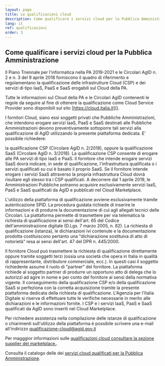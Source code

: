 ```yaml
---
layout: page
title: Le qualificazioni cloud
description: Come qualificare i servizi cloud per la Pubblica Amministrazione e consultare il il catalogo dei servizi qualificati.
lang: it
ref: qualificazioni
order: 3
---
```


## Come qualificare i servizi cloud per la Pubblica Amministrazione


Il Piano Triennale per l'informatica nella PA 2019-2021 e le Circolari AgID n.
2 e n. 3 del 9 aprile 2018 forniscono il quadro di riferimento e regolamentano
la qualificazione delle infrastrutture Cloud (CSP) e dei servizi di tipo IaaS,
PaaS e SaaS erogabili sul Cloud della PA.

Tutte le informazioni sul Cloud della PA e le Circolari AgID contenenti le
regole da seguire al fine di ottenere la qualificazione come Cloud Service
Provider sono disponibili sul sito [https://cloud.italia.it]().

I fornitori Cloud, siano essi soggetti privati che Pubbliche Amministrazioni,
che intendono erogare servizi IaaS, PaaS e SaaS destinati alle Pubbliche
Amministrazioni devono preventivamente sottoporre tali servizi alla
qualificazione di AgID utilizzando la presente piattaforma dedicata. E'
possibile richiedere:

la qualificazione CSP (Circolare AgID n. 2/2018),
oppure la qualificazione SaaS (Circolare AgID n. 3/2018).
La qualificazione CSP consente di erogare alle PA servizi di tipo IaaS e PaaS.
Il fornitore che intende erogare servizi SaaS dovrà indicare, in sede di
qualificazione, l'infrastruttura qualificata o i servizi qualificati su cui è
basato il proprio SaaS. Se il fornitore intende erogare i servizi SaaS
attraverso la propria infrastruttura Cloud dovrà risultare egli stesso tra i
CSP qualificati. A decorrere dal 1 aprile 2019, le Amministrazioni Pubbliche
potranno acquisire esclusivamente servizi IaaS, PaaS e SaaS qualificati da AgID
e pubblicati nel Cloud Marketplace.

L'utilizzo della piattaforma di qualificazione avviene esclusivamente tramite
autenticazione SPID. La procedura guidata richiede di inserire le informazioni
e di produrre la documentazione di cui agli allegati tecnici delle Circolari.
La piattaforma permette di trasmettere per via telematica la richiesta di
qualificazione ai sensi dell'art. 65 del Codice dell'amministrazione digitale
(D.Lgs. 7 marzo 2005, n. 82). La richiesta di qualificazione (istanza), le
dichiarazioni ivi contenute e la documentazione prodotta costituiscono pertanto
una "dichiarazione sostituiva di atto di notorietà" resa ai sensi dell'art. 47
del DPR n. 445/2000.

Il fornitore Cloud può trasmettere la richiesta di qualificazione direttamente
oppure tramite soggetti terzi (ossia una società che opera in Italia in qualità
di rappresentante, distributore commerciale, ecc.). In questi casi il soggetto
richiedente assume il ruolo di "partner" del fornitore. La piattaforma richiede
al soggetto partner di produrre un opportuno atto di delega che lo autorizzi ad
agire in nome e per conto del fornitore ai sensi della normativa vigente.
Il conseguimento della qualificazione CSP e/o della qualificazione SaaS si
perfeziona con la corretta acquisizione tramite la presente piattaforma
dedicata della richiesta di qualificazione. L'Agenzia per l'Italia Digitale si
riserva di effettuare tutte le verifiche necessarie in merito alle
dichiarazioni e le informazioni fornite. I CSP e i servizi IaaS, PaaS e SaaS
qualificati da AgID sono inseriti nel Cloud Marketplace.

Per richiedere assistenza nella compilazione delle istanze di qualificazione o
chiarimenti sull'utilizzo della piattaforma è possibile scrivere una e-mail
all'indirizzo qualificazione-cloud@agid.gov.it


Per magggior informazioni sulle [qualificazioni cloud consultare la sezione
supplier del marketplace.](https://cloud.italia.it/marketplace/supplier).

Consulta il catalogo delle dei [servizi cloud qualificati per la Pubblica
Amministrazione](https://cloud.italia.it/marketplace/).

